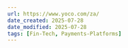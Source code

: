 ```yaml
---
url: https://www.yoco.com/za/
date_created: 2025-07-28
date_modified: 2025-07-28
tags: [Fin-Tech, Payments-Platforms]
---
```

